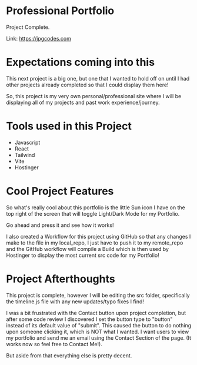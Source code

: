 # Professional Portfolio

Project Complete.

Link: https://jpgcodes.com

# Expectations coming into this

This next project is a big one, but one that I wanted to hold off on until I had other projects already completed so that I could display them here!

So, this project is my very own personal/professional site where I will be displaying all of my projects and past work experience/journey.

# Tools used in this Project

- Javascript
- React
- Tailwind
- Vite
- Hostinger

# Cool Project Features

So what's really cool about this portfolio is the little Sun icon I have on the top right of the screen that will toggle Light/Dark Mode for my Portfolio.

Go ahead and press it and see how it works!

I also created a Workflow for this project using GitHub so that any changes I make to the file in my local_repo, I just have to push it to my remote_repo and the GitHub workflow will compile a Build which is then used by Hostinger to display the most current src code for my Portfolio! 

# Project Afterthoughts

This project is complete, however I will be editing the src folder, specifically the timeline.js file with any new updates/typo fixes I find!

I was a bit frustrated with the Contact button upon project completion, but after some code review I discovered I set the button type to "button" instead of its default value of "submit". This caused the button to do nothing upon someone clicking it, which is NOT what I wanted. I want users to view my portfolio and send me an email using the Contact Section of the page. (It works now so feel free to Contact Me!).

But aside from that everything else is pretty decent.
